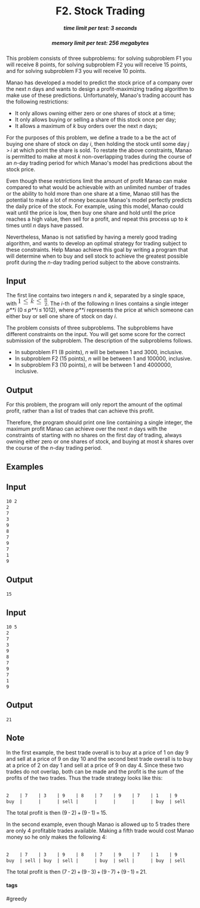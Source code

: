 <h1 style='text-align: center;'> F2. Stock Trading</h1>

<h5 style='text-align: center;'>time limit per test: 3 seconds</h5>
<h5 style='text-align: center;'>memory limit per test: 256 megabytes</h5>

This problem consists of three subproblems: for solving subproblem F1 you will receive 8 points, for solving subproblem F2 you will receive 15 points, and for solving subproblem F3 you will receive 10 points.

Manao has developed a model to predict the stock price of a company over the next *n* days and wants to design a profit-maximizing trading algorithm to make use of these predictions. Unfortunately, Manao's trading account has the following restrictions: 

* It only allows owning either zero or one shares of stock at a time;
* It only allows buying or selling a share of this stock once per day;
* It allows a maximum of *k* buy orders over the next *n* days;

For the purposes of this problem, we define a trade to a be the act of buying one share of stock on day *i*, then holding the stock until some day *j* > *i* at which point the share is sold. To restate the above constraints, Manao is permitted to make at most *k* non-overlapping trades during the course of an *n*-day trading period for which Manao's model has predictions about the stock price.

Even though these restrictions limit the amount of profit Manao can make compared to what would be achievable with an unlimited number of trades or the ability to hold more than one share at a time, Manao still has the potential to make a lot of money because Manao's model perfectly predicts the daily price of the stock. For example, using this model, Manao could wait until the price is low, then buy one share and hold until the price reaches a high value, then sell for a profit, and repeat this process up to *k* times until *n* days have passed.

Nevertheless, Manao is not satisfied by having a merely good trading algorithm, and wants to develop an optimal strategy for trading subject to these constraints. Help Manao achieve this goal by writing a program that will determine when to buy and sell stock to achieve the greatest possible profit during the *n*-day trading period subject to the above constraints.

## Input

The first line contains two integers *n* and *k*, separated by a single space, with ![](images/6a8c0febb76e80fce9bce6e28e7894bce0c67a40.png). The *i*-th of the following *n* lines contains a single integer *p**i* (0 ≤ *p**i* ≤ 1012), where *p**i* represents the price at which someone can either buy or sell one share of stock on day *i*.

The problem consists of three subproblems. The subproblems have different constraints on the input. You will get some score for the correct submission of the subproblem. The description of the subproblems follows.

* In subproblem F1 (8 points), *n* will be between 1 and 3000, inclusive.
* In subproblem F2 (15 points), *n* will be between 1 and 100000, inclusive.
* In subproblem F3 (10 points), *n* will be between 1 and 4000000, inclusive.
## Output

For this problem, the program will only report the amount of the optimal profit, rather than a list of trades that can achieve this profit.

Therefore, the program should print one line containing a single integer, the maximum profit Manao can achieve over the next *n* days with the constraints of starting with no shares on the first day of trading, always owning either zero or one shares of stock, and buying at most *k* shares over the course of the *n*-day trading period.

## Examples

## Input


```
10 2  
2  
7  
3  
9  
8  
7  
9  
7  
1  
9  

```
## Output


```
15  

```
## Input


```
10 5  
2  
7  
3  
9  
8  
7  
9  
7  
1  
9  

```
## Output


```
21  

```
## Note

In the first example, the best trade overall is to buy at a price of 1 on day 9 and sell at a price of 9 on day 10 and the second best trade overall is to buy at a price of 2 on day 1 and sell at a price of 9 on day 4. Since these two trades do not overlap, both can be made and the profit is the sum of the profits of the two trades. Thus the trade strategy looks like this: 


```
  
2    | 7    | 3    | 9    | 8    | 7    | 9    | 7    | 1    | 9  
buy  |      |      | sell |      |      |      |      | buy  | sell  

```
The total profit is then (9 - 2) + (9 - 1) = 15.

In the second example, even though Manao is allowed up to 5 trades there are only 4 profitable trades available. Making a fifth trade would cost Manao money so he only makes the following 4: 


```
  
2    | 7    | 3    | 9    | 8    | 7    | 9    | 7    | 1    | 9  
buy  | sell | buy  | sell |      | buy  | sell |      | buy  | sell  

```
The total profit is then (7 - 2) + (9 - 3) + (9 - 7) + (9 - 1) = 21.



#### tags 

#greedy 